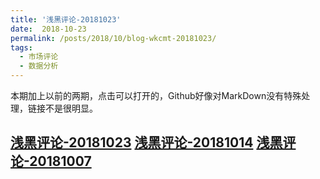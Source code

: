 ```yaml
---
title: '浅黑评论-20181023'
date:  2018-10-23
permalink: /posts/2018/10/blog-wkcmt-20181023/
tags:
  - 市场评论 
  - 数据分析
---
```

本期加上以前的两期，点击可以打开的，Github好像对MarkDown没有特殊处理，链接不是很明显。

[浅黑评论-20181023](../report/wkcmt-20181022.html)
[浅黑评论-20181014](https://lacatfly.github.io/report/wkcmt-20181014.html)
[浅黑评论-20181007](https://lacatfly.github.io/report/wkcmt-20181007.html)
---